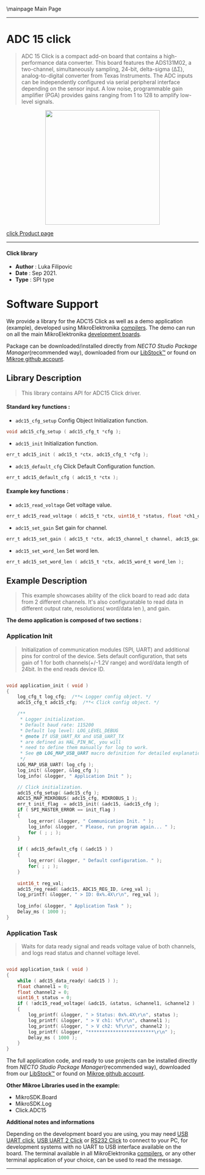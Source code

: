 \mainpage Main Page

---
# ADC 15 click

> ADC 15 Click is a compact add-on board that contains a high-performance data converter. This board features the ADS131M02, a two-channel, simultaneously sampling, 24-bit, delta-sigma (ΔΣ), analog-to-digital converter from Texas Instruments. The ADC inputs can be independently configured via serial peripheral interface depending on the sensor input. A low noise, programmable gain amplifier (PGA) provides gains ranging from 1 to 128 to amplify low-level signals.

<p align="center">
  <img src="https://download.mikroe.com/images/click_for_ide/adc15_click.png" height=300px>
</p>

[click Product page](https://www.mikroe.com/adc-15-click)

---


#### Click library

- **Author**        : Luka Filipovic
- **Date**          : Sep 2021.
- **Type**          : SPI type


# Software Support

We provide a library for the ADC15 Click
as well as a demo application (example), developed using MikroElektronika
[compilers](https://www.mikroe.com/necto-studio).
The demo can run on all the main MikroElektronika [development boards](https://www.mikroe.com/development-boards).

Package can be downloaded/installed directly from *NECTO Studio Package Manager*(recommended way), downloaded from our [LibStock&trade;](https://libstock.mikroe.com) or found on [Mikroe github account](https://github.com/MikroElektronika/mikrosdk_click_v2/tree/master/clicks).

## Library Description

> This library contains API for ADC15 Click driver.

#### Standard key functions :

- `adc15_cfg_setup` Config Object Initialization function.
```c
void adc15_cfg_setup ( adc15_cfg_t *cfg );
```

- `adc15_init` Initialization function.
```c
err_t adc15_init ( adc15_t *ctx, adc15_cfg_t *cfg );
```

- `adc15_default_cfg` Click Default Configuration function.
```c
err_t adc15_default_cfg ( adc15_t *ctx );
```

#### Example key functions :

- `adc15_read_voltage` Get voltage value.
```c
err_t adc15_read_voltage ( adc15_t *ctx, uint16_t *status, float *ch1_out, float *ch2_out );
```

- `adc15_set_gain` Set gain for channel.
```c
err_t adc15_set_gain ( adc15_t *ctx, adc15_channel_t channel, adc15_gain_t gain );
```

- `adc15_set_word_len` Set word len.
```c
err_t adc15_set_word_len ( adc15_t *ctx, adc15_word_t word_len );
```

## Example Description

> This example showcases ability of the click board to 
read adc data from 2 different channels. It's also configuratable
to read data in different output rate, resolutions( word/data len ),
and gain.

**The demo application is composed of two sections :**

### Application Init

> Initialization of communication modules (SPI, UART) and additional
pins for control of the device. Sets default configuration, that 
sets gain of 1 for both channels(+/-1.2V range) and word/data length
of 24bit. In the end reads device ID.

```c

void application_init ( void )
{
    log_cfg_t log_cfg;  /**< Logger config object. */
    adc15_cfg_t adc15_cfg;  /**< Click config object. */

    /** 
     * Logger initialization.
     * Default baud rate: 115200
     * Default log level: LOG_LEVEL_DEBUG
     * @note If USB_UART_RX and USB_UART_TX 
     * are defined as HAL_PIN_NC, you will 
     * need to define them manually for log to work. 
     * See @b LOG_MAP_USB_UART macro definition for detailed explanation.
     */
    LOG_MAP_USB_UART( log_cfg );
    log_init( &logger, &log_cfg );
    log_info( &logger, " Application Init " );

    // Click initialization.
    adc15_cfg_setup( &adc15_cfg );
    ADC15_MAP_MIKROBUS( adc15_cfg, MIKROBUS_1 );
    err_t init_flag  = adc15_init( &adc15, &adc15_cfg );
    if ( SPI_MASTER_ERROR == init_flag )
    {
        log_error( &logger, " Communication Init. " );
        log_info( &logger, " Please, run program again... " );
        for ( ; ; );
    } 

    if ( adc15_default_cfg ( &adc15 ) )
    {
        log_error( &logger, " Default configuration. " );
        for( ; ; );
    }
    
    uint16_t reg_val;
    adc15_reg_read( &adc15, ADC15_REG_ID, &reg_val );
    log_printf( &logger, " > ID: 0x%.4X\r\n", reg_val );
    
    log_info( &logger, " Application Task " );
    Delay_ms ( 1000 );
}

```

### Application Task

> Waits for data ready signal and reads voltage value of both channels,
and logs read status and channel voltage level.

```c

void application_task ( void )
{
    while ( adc15_data_ready( &adc15 ) );
    float channel1 = 0;
    float channel2 = 0;
    uint16_t status = 0;
    if ( !adc15_read_voltage( &adc15, &status, &channel1, &channel2 ) )
    {
        log_printf( &logger, " > Status: 0x%.4X\r\n", status );
        log_printf( &logger, " > V ch1: %f\r\n", channel1 );
        log_printf( &logger, " > V ch2: %f\r\n", channel2 );    
        log_printf( &logger, "************************\r\n" );
        Delay_ms ( 1000 );
    }
}

```

The full application code, and ready to use projects can be installed directly from *NECTO Studio Package Manager*(recommended way), downloaded from our [LibStock&trade;](https://libstock.mikroe.com) or found on [Mikroe github account](https://github.com/MikroElektronika/mikrosdk_click_v2/tree/master/clicks).

**Other Mikroe Libraries used in the example:**

- MikroSDK.Board
- MikroSDK.Log
- Click.ADC15

**Additional notes and informations**

Depending on the development board you are using, you may need
[USB UART click](http://shop.mikroe.com/usb-uart-click),
[USB UART 2 Click](http://shop.mikroe.com/usb-uart-2-click) or
[RS232 Click](http://shop.mikroe.com/rs232-click) to connect to your PC, for
development systems with no UART to USB interface available on the board. The
terminal available in all MikroElektronika
[compilers](http://shop.mikroe.com/compilers), or any other terminal application
of your choice, can be used to read the message.

---

